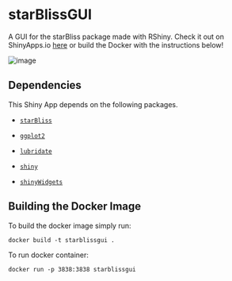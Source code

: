 # starBlissGUI

A GUI for the starBliss package made with RShiny. Check it out on ShinyApps.io [here](https://benyamindsmith.shinyapps.io/starBlissGUI/) or build the Docker with the instructions below!

![image](https://user-images.githubusercontent.com/46410142/224387785-553a101d-b722-494c-b7a6-1dada177ee74.png)

## Dependencies

This Shiny App depends on the following packages.

* [`starBliss`](https://github.com/benyamindsmith/starBliss)

* [`ggplot2`](https://ggplot2.tidyverse.org)

* [`lubridate`](https://lubridate.tidyverse.org)

* [`shiny`](https://shiny.rstudio.com)

* [`shinyWidgets`](https://github.com/dreamRs/shinyWidgets)


## Building the Docker Image

To build the docker image simply run:

```
docker build -t starblissgui .
```

To run docker container: 

```
docker run -p 3838:3838 starblissgui

```

